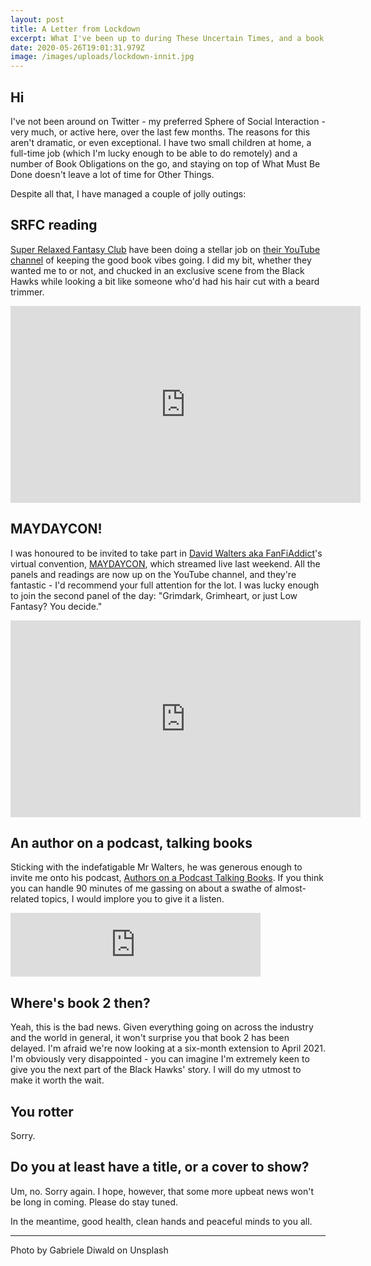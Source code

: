 ```yaml
---
layout: post
title: A Letter from Lockdown
excerpt: What I've been up to during These Uncertain Times, and a book 2 update
date: 2020-05-26T19:01:31.979Z
image: /images/uploads/lockdown-innit.jpg
---
```

## Hi

I've not been around on Twitter - my preferred Sphere of Social Interaction - very much, or active here, over the last few months. The reasons for this aren't dramatic, or even exceptional. I have two small children at home, a full-time job (which I'm lucky enough to be able to do remotely) and a number of Book Obligations on the go, and staying on top of What Must Be Done doesn't leave a lot of time for Other Things.

Despite all that, I have managed a couple of jolly outings:

## SRFC reading

[Super Relaxed Fantasy Club](https://twitter.com/SRFantasyClub) have been doing a stellar job on [their YouTube channel](https://www.youtube.com/channel/UCH8uMELmpiOVLik40s8y5vA) of keeping the good book vibes going. I did my bit, whether they wanted me to or not, and chucked in an exclusive scene from the Black Hawks while looking a bit like someone who'd had his hair cut with a beard trimmer.

<iframe width="560" height="315" src="https://www.youtube-nocookie.com/embed/otVmnFGIgW0" frameborder="0" allow="accelerometer; autoplay; encrypted-media; gyroscope; picture-in-picture" allowfullscreen></iframe>

## MAYDAYCON!

I was honoured to be invited to take part in [David Walters aka FanFiAddict](https://twitter.com/DWalters29)'s virtual convention, [MAYDAYCON](https://www.youtube.com/channel/UCObUCiZk90lu5sqDSZ3lJlg/videos), which streamed live last weekend. All the panels and readings are now up on the YouTube channel, and they're fantastic - I'd recommend your full attention for the lot. I was lucky enough to join the second panel of the day: "Grimdark, Grimheart, or just Low Fantasy? You decide."

<iframe width="560" height="315" src="https://www.youtube-nocookie.com/embed/HRdpmjB1dl4" frameborder="0" allow="accelerometer; autoplay; encrypted-media; gyroscope; picture-in-picture" allowfullscreen></iframe>

## An author on a podcast, talking books

Sticking with the indefatigable Mr Walters, he was generous enough to invite me onto his podcast, [Authors on a Podcast Talking Books](https://anchor.fm/aoaptb). If you think you can handle 90 minutes of me gassing on about a swathe of almost-related topics, I would implore you to give it a listen.

<iframe src="https://anchor.fm/aoaptb/embed/episodes/Ep--39---David-Wragg-ed86ao/a-a17uno7" height="102px" width="400px" frameborder="0" scrolling="no"></iframe>

## Where's book 2 then?

Yeah, this is the bad news. Given everything going on across the industry and the world in general, it won't surprise you that book 2 has been delayed. I'm afraid we're now looking at a six-month extension to April 2021. I'm obviously very disappointed - you can imagine I'm extremely keen to give you the next part of the Black Hawks' story. I will do my utmost to make it worth the wait.

## You rotter

Sorry.

## Do you at least have a title, or a cover to show?

Um, no. Sorry again. I hope, however, that some more upbeat news won't be long in coming. Please do stay tuned.

In the meantime, good health, clean hands and peaceful minds to you all.

---
Photo by Gabriele Diwald on Unsplash